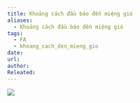 ```yaml
---
title: Khoảng cách đầu báo đến miệng gió
aliases:
  - Khoảng cách đầu báo đến miệng gió
tags:
  - FA
  - khoang_cach_den_mieng_gio
date: 
url: 
author: 
Releated:
---
```


![](https://i.imgur.com/IlilqYd.png)
